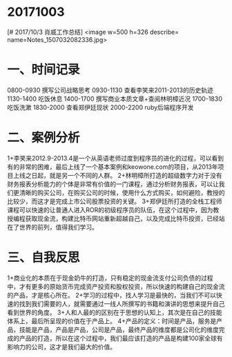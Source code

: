 # 20171003

[# 2017/10/3 肖威工作总结]
<image w=500 h=326 describe= name=Notes_1507032082336.jpg>
# 一、时间记录
0800-0930 撰写公司战略思考
0930-1130 查看李笑来2011-2013的历史轨迹
1130-1400 吃饭休息
1400-1700 撰写商业本质文章+查阅林明樟近况
1700-1830 吃饭洗漱
1830-2000 查看郑伊廷现状
2000-2200 ruby后端程序开发
# 二、案例分析
1+李笑来2012.9-2013.4是一个从英语老师过度到程序员的进化的过程，可以看到有的非常的困难，最后上线了一个基本案例和keowone.com的项目，从2013年项目上线之日起，就是另一个不同的人群。
2+林明樟所打造的超级数字力对于没有财务报表分析能力的个体是非常有价值的一门课程，通过分析财务报表，可以让我们更清晰的购买公司，在购买公司的时候，使用什么方式购买，如何避险，教授的比较少，而这才是完成上市公司股票投资的关键。
3+郑伊廷所打造的全栈工程师课程可以快速的让普通人进入ROR的初级程序员的队伍，在这个过程中，因为教授编程获取现金流，构建比特币网站重新超越自己，以及完成比特币投资，已经站在了世界的前列，值得我们学习。
# 三、自我反思
1+商业化的本质在于现金奶牛的打造，只有稳定的现金流支付公司负债的过程中，才有更多的原始货币完成资产投资和股权投资，所以快速的构建自己的现金流的产品，才是核心所在。
2+学习的过程中，找人学习是最快的，当我们不可以快速的找到我们需要的人，就需要通过一线人所撰写的书籍和演讲的思想来提升自己看到世界的角度。
3+人和人最的的区别在于思想的认知上，其次是在自己的技能体系上，最后所呈现的价值在于产品上。
4+产品的定义：时间是产品，服务是产品，技能是产品，产品是产品，公司是产品，最终产品的维度都是公司化的维度完成的产品的打造，所以在这个过程中，我们最应该打造的产品是构建100家全球有影响力的公司，这才是我们最大的价值。

